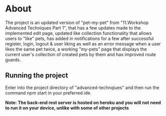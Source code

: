 # About
The project is an updated version of "pet-my-pet" from "11.Workshop Advanced Techniques Part 1", that has a few updates made to the implemented edit page, updated like collection functionality that allows users to "like" pets, has added in notifications for a few after successful register, login, logout & user liking as well as an error message when a user likes the same pet twice, a working "my-pets" page that displays the current user's collection of created pets by them and has improved route guards.

## Running the project
Enter into the project directory of "advanced-technqiues" and then run the command npm start in your preferred ide.

**Note: The back-end rest server is hosted on heroku and you will not need to run it on your device, unlike with some of other projects**

